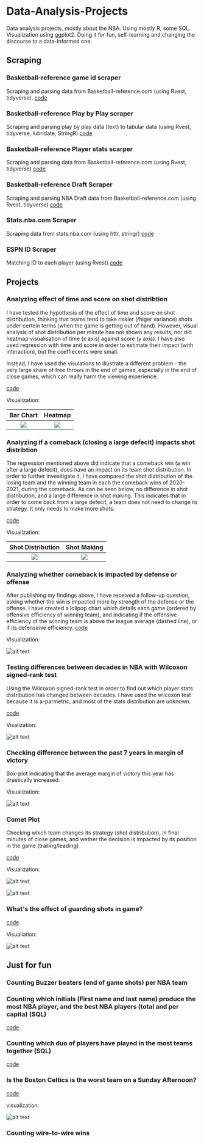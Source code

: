 # Data-Analysis-Projects
 Data analysis projects, mostly about the NBA. Using mostly R, some SQL. Visualization using ggplot2. Doing it for fun, self-learning and changing the discourse to a data-informed one.
 
 ## Scraping
 
### Basketball-reference game id scraper
Scraping and parsing data from Basketball-reference.com (using Rvest, tidyverse). [code](https://github.com/ariel12091/Data-Analysis-Projects/blob/main/game_id_scraping_function.R)

### Basketball-reference Play by Play scraper
Scraping and parsing play by play data (text) to tabular data (using Rvest, tidyverse, lubridate, StringR) [code](https://github.com/ariel12091/Data-Analysis-Projects/blob/main/pbp_parser.R)

### Basketball-reference Player stats scarper
Scraping and parsing data from Basketball-reference.com (using Rvest, tidyverse) [code](https://github.com/ariel12091/Data-Analysis-Projects/blob/main/player_stats_scraper.R)

### Basketball-reference Draft Scraper
Scraping and parsing NBA Draft data from Basketball-reference.com (using Rvest, tidyverse) [code](https://github.com/ariel12091/Data-Analysis-Projects/blob/main/draft_scraper.R)

### Stats.nba.com Scraper
Scraping data from stats.nba.com (using httr, stringr) [code](https://github.com/ariel12091/Data-Analysis-Projects/blob/main/stats_nba_com_scraper.R)

### ESPN ID Scraper
Matching ID to each player (using Rvest) [code](https://github.com/ariel12091/Data-Analysis-Projects/blob/main/ESPN%20ID%20Scraper.R)

## Projects

### Analyzing effect of time and score on shot distribtion
I have tested the hypothesis of the effect of time and score on shot distribution, thinking that teams tend to take riskier (/higer variance) shots under certein terms (when the game is getting out of hand). However, visual analysis of shot distribution per minute has not shown any results, nor did heatmap visualisation of time (x axis) against score (y axis). 
I have also used regression with time and score in order to estimate their impact (with interaction), but the coeffiecents were small.

Instead, I have used the visulations to illustrate a different problem -  the very large share of free throws in the end of games, especially in the end of close games, which can really harm the viewing experience.

[code](https://github.com/ariel12091/Data-Analysis-Projects/blob/main/Time%20and%20Score%20effect%20on%20shot%20distribution)

Visualization:

Bar Chart             |  Heatmap
:-------------------------:|:-------------------------:
![](https://github.com/ariel12091/Data-Analysis-Projects/blob/main/shot%20distribution%20over%20minutes.png)  |  ![](https://github.com/ariel12091/Data-Analysis-Projects/blob/main/heatmap.png)

### Analyzing if a comeback (closing a large defecit) impacts shot distribtion
The regression mentioned above did indicate that a comeback win (a win after a large defecit), does have an impact on its team shot distribution. In order to further invesitigate it, I have compared the shot distribution of the losing team and the winning team in each the comeback wins of 2020-2021, during the comeback. As can be seen below, no difference in shot distribution, and a large difference in shot making. This indicates that in order to come back from a large defecit, a team does not need to change its strategy. It only needs to make more shots.

[code](https://github.com/ariel12091/Data-Analysis-Projects/blob/main/Comeback%20wins.R)

Visualization:

Shot Distribution             |  Shot Making
:-------------------------:|:-------------------------:
![](https://github.com/ariel12091/Data-Analysis-Projects/blob/main/Shot%20Distribution%20Comeback.png)  |  ![](https://github.com/ariel12091/Data-Analysis-Projects/blob/main/Shot%20making%20Comeback.png)

### Analyzing whether comeback is impacted by defense or offense
After publishing my findings above, I have received a follow-up question, asking whether the win is impacted more by strength of the defense or the offense. I have created a lolipop chart which details each game (ordered by offensive efficiency of winning team), and indicating if the offensive efficiency of the winning team is above the league average (dashed line), or if its defenseive efficiency. 
[code](https://github.com/ariel12091/Data-Analysis-Projects/blob/main/Comeback%20with%20Defense%20or%20Offense.R)

Visualization:

![alt text](https://github.com/ariel12091/Data-Analysis-Projects/blob/main/plot_defense_offense.png)

### Testing differences between decades in NBA with Wilcoxon signed-rank test 
Using the Wilcoxon signed-rank test in order to find out which player stats distribution has changed between decades. I have used the wilcoxon test because it is a-parmetric, and most of the stats distribution are unknown. 

[code](https://github.com/ariel12091/Data-Analysis-Projects/blob/main/wilcoxon.R)

Visalization:

![alt text](https://github.com/ariel12091/Data-Analysis-Projects/blob/main/wilcoxon.png)

### Checking difference between the past 7 years in margin of victory
Box-plot indicating that the average margin of victory this year has drastically increased.

Visualization:

![alt text](https://github.com/ariel12091/Data-Analysis-Projects/blob/main/box%20plot%20margin.png)

### Comet Plot 
Checking which team changes its strategy (shot distribution), in  final minutes of close games, and wether the decision is impacted by its position in the game (trailing/leading)

[code](https://github.com/ariel12091/Data-Analysis-Projects/blob/main/Comet%20Plot.R)

Visualization:

![alt text](https://github.com/ariel12091/Data-Analysis-Projects/blob/main/comet_plot_final.png)

![alt text](https://github.com/ariel12091/Data-Analysis-Projects/blob/main/comet_plot_trail.png)

### What's the effect of guarding shots in game?
[code](https://github.com/ariel12091/Data-Analysis-Projects/blob/main/Effect%20of%20Contested%20Threes%20on%203PT%20Percentage)

Visualiation:

![alt text](https://github.com/ariel12091/Data-Analysis-Projects/blob/main/Effect%20plot%20opp%203pt.png)

## Just for fun

### Counting Buzzer beaters (end of game shots) per NBA team

### Counting which initials (First name and last name) produce the most NBA player, and the best NBA players (total and per capita) (SQL)

[code](https://github.com/ariel12091/Data-Analysis-Projects/blob/main/best%20initials.sql)

### Counting which duo of players have played in the most teams together  (SQL)

[code](https://github.com/ariel12091/Data-Analysis-Projects/blob/main/duo%20different%20teams.sql)

### Is the Boston Celtics is the worst team on a Sunday Afternoon?

[code](https://github.com/ariel12091/Data-Analysis-Projects/blob/main/sunday_wining_pct.R)

visualization:

![alt text](https://github.com/ariel12091/Data-Analysis-Projects/blob/main/sunday%20tbale.png)

### Counting wire-to-wire wins 
